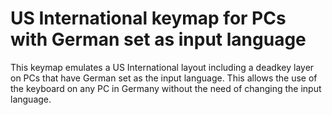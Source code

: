 # US International keymap for PCs with German set as input language

This keymap emulates a US International layout including a deadkey layer on PCs that have German set as the input language.
This allows the use of the keyboard on any PC in Germany without the need of changing the input language.
